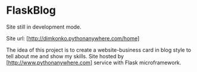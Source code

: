 FlaskBlog
==============

Site still in development mode.


Site url: [http://dimkonko.pythonanywhere.com/home]


The idea of this project is to create a website-business card in blog style to tell about me and show my skills. Site hosted by [http://www.pythonanywhere.com] service with Flask microframework.
